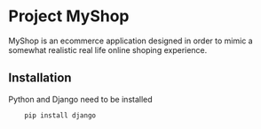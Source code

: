 # Project MyShop

MyShop is an ecommerce application designed in order to mimic a somewhat realistic real life online shoping experience.

## Installation

Python and Django need to be installed

```bash
    pip install django
```
